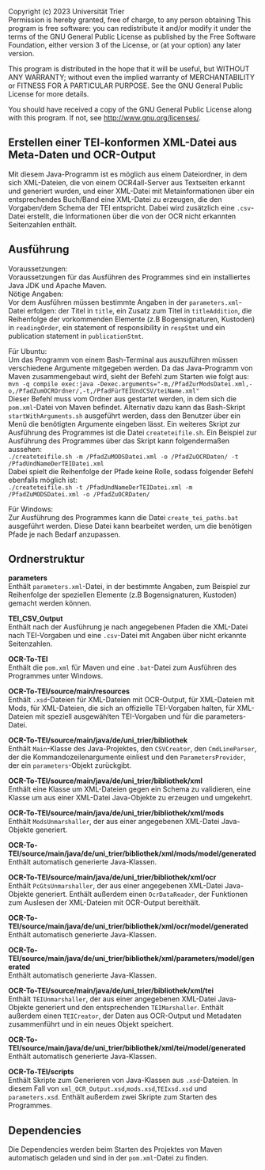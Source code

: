 Copyright (c) 2023 Universität Trier\
Permission is hereby granted, free of charge, to any person obtaining
This program is free software: you can redistribute it and/or modify
it under the terms of the GNU General Public License as published by
the Free Software Foundation, either version 3 of the License, or
(at your option) any later version.

This program is distributed in the hope that it will be useful,
but WITHOUT ANY WARRANTY; without even the implied warranty of
MERCHANTABILITY or FITNESS FOR A PARTICULAR PURPOSE.  See the
GNU General Public License for more details.

You should have received a copy of the GNU General Public License
along with this program.  If not, see <http://www.gnu.org/licenses/>.

## Erstellen einer TEI-konformen XML-Datei aus Meta-Daten und OCR-Output

Mit diesem Java-Programm ist es möglich aus einem Dateiordner, in dem sich XML-Dateien, die von einem OCR4all-Server aus Textseiten erkannt und generiert wurden, und einer XML-Datei mit Metainformationen über ein entsprechendes Buch/Band eine XML-Datei zu erzeugen, die den Vorgaben/dem Schema der TEI entspricht. Dabei wird zusätzlich eine `.csv`-Datei erstellt, die Informationen über die von der OCR nicht erkannten Seitenzahlen enthält.

## Ausführung

Voraussetzungen:\
Voraussetzungen für das Ausführen des Programmes sind ein installiertes Java JDK und Apache Maven.\
Nötige Angaben:\
Vor dem Ausführen müssen bestimmte Angaben in der `parameters.xml`-Datei erfolgen: der Titel in `title`, ein Zusatz zum Titel in `titleAddition`, die Reihenfolge der vorkommenden Elemente (z.B Bogensignaturen, Kustoden) in `readingOrder`, ein statement of responsibility in `respStmt` und ein publication statement in `publicationStmt`.

Für Ubuntu:\
Um das Programm von einem Bash-Terminal aus auszuführen müssen verschiedene Argumente mitgegeben werden. Da das Java-Programm von Maven zusammengebaut wird, sieht der Befehl zum Starten wie folgt aus:\
`mvn -q compile exec:java -Dexec.arguments="-m,/PfadZurModsDatei.xml,-o,/PfadZumOCROrdner/,-t,/PfadFürTEIUndCSV/teiName.xml"`\
Dieser Befehl muss vom Ordner aus gestartet werden, in dem sich die `pom.xml`-Datei von Maven befindet.
Alternativ dazu kann das Bash-Skript `startWithArguments.sh` ausgeführt werden, dass den Benutzer über ein Menü die benötigten Argumente eingeben lässt.
Ein weiteres Skript zur Ausführung des Programmes ist die Datei `createteifile.sh`. Ein Beispiel zur Ausführung des Programmes über das Skript kann folgendermaßen aussehen:\
`./createteifile.sh -m /PfadZuMODSDatei.xml -o /PfadZuOCRDaten/ -t /PfadUndNameDerTEIDatei.xml`\
Dabei spielt die Reihenfolge der Pfade keine Rolle, sodass folgender Befehl ebenfalls möglich ist:\
`./createteifile.sh -t /PfadUndNameDerTEIDatei.xml -m /PfadZuMODSDatei.xml -o /PfadZuOCRDaten/` 

Für Windows:\
Zur Ausführung des Programmes kann die Datei `create_tei_paths.bat` ausgeführt werden. Diese Datei kann bearbeitet werden, um die benötigen Pfade je nach Bedarf anzupassen.

## Ordnerstruktur

**parameters**  
Enthält `parameters.xml`-Datei, in der bestimmte Angaben, zum Beispiel zur Reihenfolge der speziellen Elemente (z.B Bogensignaturen, Kustoden) gemacht werden können.

**TEI_CSV_Output**  
Enthält nach der Ausführung je nach angegebenen Pfaden die XML-Datei nach TEI-Vorgaben und eine `.csv`-Datei mit Angaben über nicht erkannte Seitenzahlen.

**OCR-To-TEI**  
Enthält die `pom.xml` für Maven und eine `.bat`-Datei zum Ausführen des Programmes unter Windows.

**OCR-To-TEI/source/main/resources**  
Enthält `.xsd`-Dateien für XML-Dateien mit OCR-Output, für XML-Dateien mit Mods, für XML-Dateien, die sich an offizielle TEI-Vorgaben halten, für XML-Dateien mit speziell ausgewählten TEI-Vorgaben und für die parameters-Datei.

**OCR-To-TEI/source/main/java/de/uni_trier/bibliothek**  
Enthält `Main`-Klasse des Java-Projektes, den `CSVCreator`, den `CmdLineParser`, der die Kommandozeilenargumente einliest und den `ParametersProvider`, der ein `parameters`-Objekt zurückgibt. 

**OCR-To-TEI/source/main/java/de/uni_trier/bibliothek/xml**  
Enthält eine Klasse um XML-Dateien gegen ein Schema zu validieren, eine Klasse um aus einer XML-Datei Java-Objekte zu erzeugen und umgekehrt.

**OCR-To-TEI/source/main/java/de/uni_trier/bibliothek/xml/mods**  
Enthält `ModsUnmarshaller`, der aus einer angegebenen XML-Datei Java-Objekte generiert.

**OCR-To-TEI/source/main/java/de/uni_trier/bibliothek/xml/mods/model/generated**  
Enthält automatisch generierte Java-Klassen.

**OCR-To-TEI/source/main/java/de/uni_trier/bibliothek/xml/ocr**  
Enthält `PcGtsUnmarshaller`, der aus einer angegebenen XML-Datei Java-Objekte generiert.
Enthält außerdem einen `OcrDataReader`, der Funktionen zum Auslesen der XML-Dateien mit OCR-Output bereithält.

**OCR-To-TEI/source/main/java/de/uni_trier/bibliothek/xml/ocr/model/generated**  
Enthält automatisch generierte Java-Klassen.

**OCR-To-TEI/source/main/java/de/uni_trier/bibliothek/xml/parameters/model/generated**  
Enthält automatisch generierte Java-Klassen.

**OCR-To-TEI/source/main/java/de/uni_trier/bibliothek/xml/tei**  
Enthält `TEIUnmarshaller`, der aus einer angegebenen XML-Datei Java-Objekte generiert und den entsprechenden `TEIMarshaller`.
Enthält außerdem einen `TEICreator`, der Daten aus OCR-Output und Metadaten zusammenführt und in ein neues Objekt speichert.

**OCR-To-TEI/source/main/java/de/uni_trier/bibliothek/xml/tei/model/generated**  
Enthält automatisch generierte Java-Klassen.

**OCR-To-TEI/scripts**  
Enthält Skripte zum Generieren von Java-Klassen aus `.xsd`-Dateien. In diesem Fall von `xml_OCR_Output.xsd`,`mods.xsd`,`TEIxsd.xsd` und `parameters.xsd`.
Enthält außerdem zwei Skripte zum Starten des Programmes.

## Dependencies

Die Dependencies werden beim Starten des Projektes von Maven automatisch geladen und sind in der `pom.xml`-Datei zu finden.


